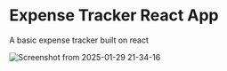 # Expense Tracker React App
A basic expense tracker built on react

![Screenshot from 2025-01-29 21-34-16](https://github.com/user-attachments/assets/64a36ab9-4ce3-4294-9b07-e8b4988e3535)
